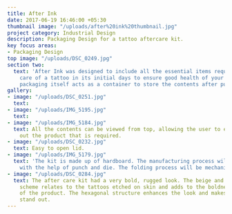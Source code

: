 ```yaml
---
title: After Ink
date: 2017-06-19 16:46:00 +05:30
thumbnail image: "/uploads/after%20ink%20thumbnail.jpg"
project category: Industrial Design
description: Packaging Design for a tattoo aftercare kit.
key focus areas:
- Packaging Design
top image: "/uploads/DSC_0249.jpg"
section two:
  text: 'After Ink was designed to include all the essential items required for taking
    care of a tattoo in its initial days to ensure good health of your tattoo. The
    packaging itself acts as a container to store the contents after purchase. '
gallery:
- image: "/uploads/DSC_0251.jpg"
  text: 
- image: "/uploads/IMG_5195.jpg"
  text: 
- image: "/uploads/IMG_5184.jpg"
  text: All the contents can be viewed from top, allowing the user to easily pull
    out the product that is required.
- image: "/uploads/DSC_0232.jpg"
  text: Easy to open lid.
- image: "/uploads/IMG_5179.jpg"
  text: 'The kit is made up of hardboard. The manufacturing process will include blanking
    with the help of punch and die. The folding process will be mechanized. '
- image: "/uploads/DSC_0284.jpg"
  text: The after care kit had a very bold, rugged look. The beige and black color
    scheme relates to the tattoos etched on skin and adds to the boldness and robustness
    of the product. The hexagonal structure enhances the look and makes the product
    stand out.
---
```




